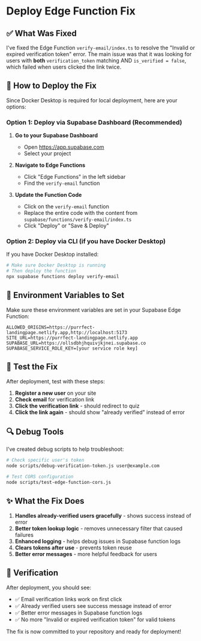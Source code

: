 # Deploy Edge Function Fix

## ✅ What Was Fixed

I've fixed the Edge Function `verify-email/index.ts` to resolve the "Invalid or expired verification token" error. The main issue was that it was looking for users with **both** `verification_token` matching AND `is_verified = false`, which failed when users clicked the link twice.

## 🚀 How to Deploy the Fix

Since Docker Desktop is required for local deployment, here are your options:

### Option 1: Deploy via Supabase Dashboard (Recommended)

1. **Go to your Supabase Dashboard**
   - Open https://app.supabase.com
   - Select your project

2. **Navigate to Edge Functions**
   - Click "Edge Functions" in the left sidebar
   - Find the `verify-email` function

3. **Update the Function Code**
   - Click on the `verify-email` function
   - Replace the entire code with the content from `supabase/functions/verify-email/index.ts`
   - Click "Deploy" or "Save & Deploy"

### Option 2: Deploy via CLI (if you have Docker Desktop)

If you have Docker Desktop installed:

```bash
# Make sure Docker Desktop is running
# Then deploy the function
npx supabase functions deploy verify-email
```

## 🔧 Environment Variables to Set

Make sure these environment variables are set in your Supabase Edge Function:

```
ALLOWED_ORIGINS=https://purrfect-landingpage.netlify.app,http://localhost:5173
SITE_URL=https://purrfect-landingpage.netlify.app
SUPABASE_URL=https://ollsdbhjhquivjkjnei.supabase.co
SUPABASE_SERVICE_ROLE_KEY=[your service role key]
```

## 🧪 Test the Fix

After deployment, test with these steps:

1. **Register a new user** on your site
2. **Check email** for verification link
3. **Click the verification link** - should redirect to quiz
4. **Click the link again** - should show "already verified" instead of error

## 🔍 Debug Tools

I've created debug scripts to help troubleshoot:

```bash
# Check specific user's token
node scripts/debug-verification-token.js user@example.com

# Test CORS configuration
node scripts/test-edge-function-cors.js
```

## ✨ What the Fix Does

1. **Handles already-verified users gracefully** - shows success instead of error
2. **Better token lookup logic** - removes unnecessary filter that caused failures
3. **Enhanced logging** - helps debug issues in Supabase function logs
4. **Clears tokens after use** - prevents token reuse
5. **Better error messages** - more helpful feedback for users

## 📝 Verification

After deployment, you should see:
- ✅ Email verification links work on first click
- ✅ Already verified users see success message instead of error
- ✅ Better error messages in Supabase function logs
- ✅ No more "Invalid or expired verification token" for valid tokens

The fix is now committed to your repository and ready for deployment!